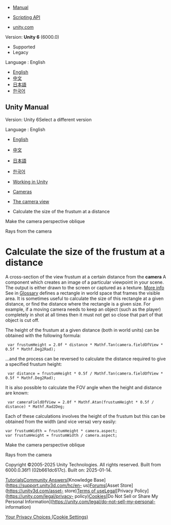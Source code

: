 [](https://docs.unity3d.com)

  * [Manual](../Manual/index.html)
  * [Scripting API](../ScriptReference/index.html)

  * [unity.com](https://unity.com/)

Version: **Unity 6** (6000.0)

  * Supported
  * Legacy

Language : English

  * [English](/Manual/FrustumSizeAtDistance.html)
  * [中文](/cn/current/Manual/FrustumSizeAtDistance.html)
  * [日本語](/ja/current/Manual/FrustumSizeAtDistance.html)
  * [한국어](/kr/current/Manual/FrustumSizeAtDistance.html)

[](https://docs.unity3d.com)

## Unity Manual

Version: Unity 6Select a different version

Language : English

  * [English](/Manual/FrustumSizeAtDistance.html)
  * [中文](/cn/current/Manual/FrustumSizeAtDistance.html)
  * [日本語](/ja/current/Manual/FrustumSizeAtDistance.html)
  * [한국어](/kr/current/Manual/FrustumSizeAtDistance.html)

  * [Working in Unity](working-in-unity.html)
  * [Cameras](Cameras.html)
  * [The camera view](CameraView.html)
  * Calculate the size of the frustum at a distance

[](ObliqueFrustum.html)

Make the camera perspective oblique

[](CameraRays.html)

Rays from the camera

# Calculate the size of the frustum at a distance

A cross-section of the view frustum at a certain distance from the **camera**
A component which creates an image of a particular viewpoint in your scene.
The output is either drawn to the screen or captured as a texture. [More
info](CamerasOverview.html)  
See in [Glossary](Glossary.html#Camera) defines a rectangle in world space
that frames the visible area. It is sometimes useful to calculate the size of
this rectangle at a given distance, or find the distance where the rectangle
is a given size. For example, if a moving camera needs to keep an object (such
as the player) completely in shot at all times then it must not get so close
that part of that object is cut off.

The height of the frustum at a given distance (both in world units) can be
obtained with the following formula:

    
    
     var frustumHeight = 2.0f * distance * Mathf.Tan(camera.fieldOfView * 0.5f * Mathf.Deg2Rad);
    

…and the process can be reversed to calculate the distance required to give a
specified frustum height:

    
    
     var distance = frustumHeight * 0.5f / Mathf.Tan(camera.fieldOfView * 0.5f * Mathf.Deg2Rad);
    

It is also possible to calculate the FOV angle when the height and distance
are known:

    
    
     var cameraFieldOfView = 2.0f * Mathf.Atan(frustumHeight * 0.5f / distance) * Mathf.Rad2Deg;
    

Each of these calculations involves the height of the frustum but this can be
obtained from the width (and vice versa) very easily:

    
    
    var frustumWidth = frustumHeight * camera.aspect;
    var frustumHeight = frustumWidth / camera.aspect;
    

[](ObliqueFrustum.html)

Make the camera perspective oblique

[](CameraRays.html)

Rays from the camera

Copyright ©2005-2025 Unity Technologies. All rights reserved. Built from
6000.0.36f1 (02b661dc617c). Built on: 2025-01-14.

[Tutorials](https://learn.unity.com/)[Community
Answers](https://answers.unity3d.com)[Knowledge
Base](https://support.unity3d.com/hc/en-
us)[Forums](https://forum.unity3d.com)[Asset Store](https://unity3d.com/asset-
store)[Terms of
use](https://docs.unity3d.com/Manual/TermsOfUse.html)[Legal](https://unity.com/legal)[Privacy
Policy](https://unity.com/legal/privacy-
policy)[Cookies](https://unity.com/legal/cookie-policy)[Do Not Sell or Share
My Personal Information](https://unity.com/legal/do-not-sell-my-personal-
information)

[Your Privacy Choices (Cookie Settings)](javascript:void\(0\);)

